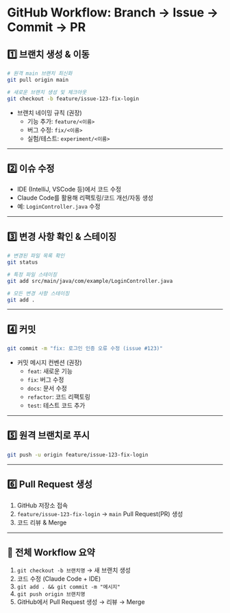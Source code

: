 # GitHub Workflow: Branch → Issue → Commit → PR

## 1️⃣ 브랜치 생성 & 이동
```bash
# 원격 main 브랜치 최신화
git pull origin main

# 새로운 브랜치 생성 및 체크아웃
git checkout -b feature/issue-123-fix-login
```
- 브랜치 네이밍 규칙 (권장)
  - 기능 추가: `feature/<이름>`
  - 버그 수정: `fix/<이름>`
  - 실험/테스트: `experiment/<이름>`

---

## 2️⃣ 이슈 수정
- IDE (IntelliJ, VSCode 등)에서 코드 수정
- Claude Code를 활용해 리팩토링/코드 개선/자동 생성
- 예: `LoginController.java` 수정

---

## 3️⃣ 변경 사항 확인 & 스테이징
```bash
# 변경된 파일 목록 확인
git status

# 특정 파일 스테이징
git add src/main/java/com/example/LoginController.java

# 모든 변경 사항 스테이징
git add .
```

---

## 4️⃣ 커밋
```bash
git commit -m "fix: 로그인 인증 오류 수정 (issue #123)"
```
- 커밋 메시지 컨벤션 (권장)
  - `feat`: 새로운 기능
  - `fix`: 버그 수정
  - `docs`: 문서 수정
  - `refactor`: 코드 리팩토링
  - `test`: 테스트 코드 추가

---

## 5️⃣ 원격 브랜치로 푸시
```bash
git push -u origin feature/issue-123-fix-login
```

---

## 6️⃣ Pull Request 생성
1. GitHub 저장소 접속
2. `feature/issue-123-fix-login` → `main` Pull Request(PR) 생성
3. 코드 리뷰 & Merge

---

## 🚀 전체 Workflow 요약
1. `git checkout -b 브랜치명` → 새 브랜치 생성
2. 코드 수정 (Claude Code + IDE)
3. `git add . && git commit -m "메시지"`
4. `git push origin 브랜치명`
5. GitHub에서 Pull Request 생성 → 리뷰 → Merge
